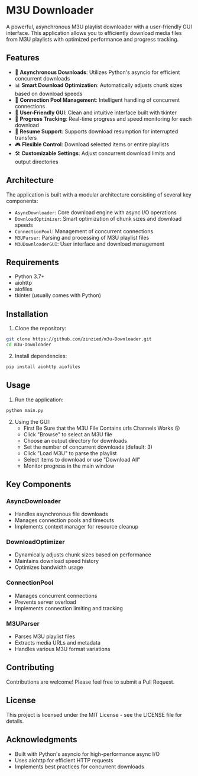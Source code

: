 # M3U Downloader

A powerful, asynchronous M3U playlist downloader with a user-friendly GUI interface. This application allows you to efficiently download media files from M3U playlists with optimized performance and progress tracking.

## Features

- 🚀 **Asynchronous Downloads**: Utilizes Python's asyncio for efficient concurrent downloads
- 📊 **Smart Download Optimization**: Automatically adjusts chunk sizes based on download speeds
- 🎯 **Connection Pool Management**: Intelligent handling of concurrent connections
- 📱 **User-Friendly GUI**: Clean and intuitive interface built with tkinter
- 📝 **Progress Tracking**: Real-time progress and speed monitoring for each download
- 🔄 **Resume Support**: Supports download resumption for interrupted transfers
- 🎮 **Flexible Control**: Download selected items or entire playlists
- 🛠 **Customizable Settings**: Adjust concurrent download limits and output directories

## Architecture

The application is built with a modular architecture consisting of several key components:

- `AsyncDownloader`: Core download engine with async I/O operations
- `DownloadOptimizer`: Smart optimization of chunk sizes and download speeds
- `ConnectionPool`: Management of concurrent connections
- `M3UParser`: Parsing and processing of M3U playlist files
- `M3UDownloaderGUI`: User interface and download management

## Requirements

- Python 3.7+
- aiohttp
- aiofiles
- tkinter (usually comes with Python)

## Installation

1. Clone the repository:
```bash
git clone https://github.com/zinzied/m3u-Downloader.git
cd m3u-Downloader
```

2. Install dependencies:
```bash
pip install aiohttp aiofiles
```

## Usage

1. Run the application:
```bash
python main.py
```

2. Using the GUI:
   - First Be Sure that the M3U File Contains urls Channels Works 😲
   - Click "Browse" to select an M3U file
   - Choose an output directory for downloads
   - Set the number of concurrent downloads (default: 3)
   - Click "Load M3U" to parse the playlist
   - Select items to download or use "Download All"
   - Monitor progress in the main window

## Key Components

### AsyncDownloader
- Handles asynchronous file downloads
- Manages connection pools and timeouts
- Implements context manager for resource cleanup

### DownloadOptimizer
- Dynamically adjusts chunk sizes based on performance
- Maintains download speed history
- Optimizes bandwidth usage

### ConnectionPool
- Manages concurrent connections
- Prevents server overload
- Implements connection limiting and tracking

### M3UParser
- Parses M3U playlist files
- Extracts media URLs and metadata
- Handles various M3U format variations

## Contributing

Contributions are welcome! Please feel free to submit a Pull Request.

## License

This project is licensed under the MIT License - see the LICENSE file for details.

## Acknowledgments

- Built with Python's asyncio for high-performance async I/O
- Uses aiohttp for efficient HTTP requests
- Implements best practices for concurrent downloads
